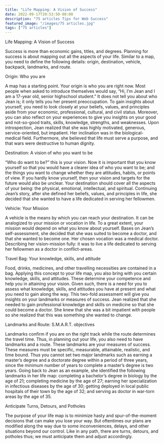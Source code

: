 ```yaml
---
title: "Life Mapping: A Vision of Success"
date: 2022-09-17T20:53:50-08:00
description: "75 articles Tips for Web Success"
featured_image: "/images/75 articles.jpg"
tags: ["75 articles"]
---
```


Life Mapping: A Vision of Success


Success is more than economic gains, titles, and degrees. Planning for success is about mapping out all the aspects of your life. Similar to a map, you need to define the following details: origin, destination, vehicle, backpack, landmarks, and route.

Origin:  Who you are

A map has a starting point. Your origin is who you are right now. Most people when asked to introduce themselves would say, “Hi, I’m Jean and I am a 17-year old, senior highschool student.” It does not tell you about who Jean is; it only tells you her present preoccupation. To gain insights about yourself, you need to look closely at your beliefs, values, and principles aside from your economic, professional, cultural, and civil status. Moreover, you can also reflect on your experiences to give you insights on your good and not-so-good traits, skills, knowledge, strengths, and weaknesses. Upon introspection, Jean realized that she was highly motivated, generous, service-oriented, but impatient. Her inclination was in the biological-medical field. Furthermore, she believed that life must serve a purpose, and that wars were destructive to human dignity.

Destination: A vision of who you want to be

“Who do want to be?” this is your vision. Now it is important that you know yourself so that you would have a clearer idea of who you want to be; and the things you want to change whether they are attitudes, habits, or points of view. If you hardly know yourself, then your vision and targets for the future would also be unclear. Your destination should cover all the aspects of your being: the physical, emotional, intellectual, and spiritual. Continuing Jean’s story, after she defined her beliefs, values, and principles in life, she decided that she wanted to have a life dedicated in serving her fellowmen. 

Vehicle: Your Mission 

A vehicle is the means by which you can reach your destination. It can be analogized to your mission or vocation in life. To a great extent, your mission would depend on what you know about yourself. Bases on Jean’s self-assessment, she decided that she was suited to become a doctor, and that she wanted to become one. Her chosen vocation was a medical doctor. Describing her vision-mission fully: it was to live a life dedicated to serving her fellowmen as a doctor in conflict-areas.

Travel Bag: Your knowledge, skills, and attitude

Food, drinks, medicines, and other travelling necessities are contained in a bag. Applying this concept to your life map, you also bring with you certain knowledge, skills, and attitudes. These determine your competence and help you in attaining your vision. Given such, there is a need for you to assess what knowledge, skills, and attitudes you have at present and what you need to gain along the way. This two-fold assessment will give you insights on your landmarks or measures of success. Jean realized that she needed to gain professional knowledge and skills on medicine so that she could become a doctor. She knew that she was a bit impatient with people so she realized that this was something she wanted to change. 

Landmarks and Route: S.M.A.R.T. objectives

Landmarks confirm if you are on the right track while the route determines the travel time. Thus, in planning out your life, you also need to have landmarks and a route. These landmarks are your measures of success. These measures must be specific, measurable, attainable, realistic, and time bound. Thus you cannot set two major landmarks such as earning a master’s degree and a doctorate degree within a period of three years, since the minimum number of years to complete a master’s degree is two years. Going back to Jean as an example, she identified the following landmarks in her life map: completing a bachelor’s degree in biology by the age of 21; completing medicine by the age of 27; earning her specialization in infectious diseases by the age of 30; getting deployed in local public hospitals of their town by the age of 32; and serving as doctor in war-torn areas by the age of 35.

Anticipate Turns, Detours, and Potholes

The purpose of your life map is to minimize hasty and spur-of-the-moment decisions that can make you lose your way. But oftentimes our plans are modified along the way due to some inconveniences, delays, and other situations beyond our control. Like in any path, there are turns, detours, and potholes thus; we must anticipate them and adjust accordingly. 


